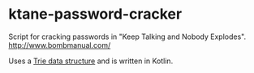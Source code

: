 # ktane-password-cracker

Script for cracking passwords in "Keep Talking and Nobody Explodes". http://www.bombmanual.com/

Uses a [Trie data structure](https://www.youtube.com/watch?v=zIjfhVPRZCg) and is written in Kotlin.
